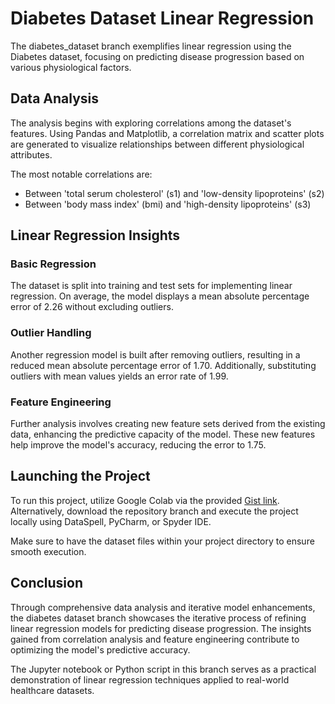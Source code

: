 # Diabetes Dataset Linear Regression

The diabetes_dataset branch exemplifies linear regression using the Diabetes dataset, focusing on predicting disease progression based on various physiological factors.

## Data Analysis

The analysis begins with exploring correlations among the dataset's features. Using Pandas and Matplotlib, a correlation matrix and scatter plots are generated to visualize relationships between different physiological attributes.

The most notable correlations are:
- Between 'total serum cholesterol' (s1) and 'low-density lipoproteins' (s2)
- Between 'body mass index' (bmi) and 'high-density lipoproteins' (s3)

## Linear Regression Insights

### Basic Regression
The dataset is split into training and test sets for implementing linear regression. On average, the model displays a mean absolute percentage error of 2.26 without excluding outliers.

### Outlier Handling
Another regression model is built after removing outliers, resulting in a reduced mean absolute percentage error of 1.70. Additionally, substituting outliers with mean values yields an error rate of 1.99.

### Feature Engineering
Further analysis involves creating new feature sets derived from the existing data, enhancing the predictive capacity of the model. These new features help improve the model's accuracy, reducing the error to 1.75.

## Launching the Project

To run this project, utilize Google Colab via the provided [Gist link](https://gist.github.com/RobertNeat/edf519473806a86a31fb4996310d8518). Alternatively, download the repository branch and execute the project locally using DataSpell, PyCharm, or Spyder IDE.

Make sure to have the dataset files within your project directory to ensure smooth execution.

## Conclusion

Through comprehensive data analysis and iterative model enhancements, the diabetes dataset branch showcases the iterative process of refining linear regression models for predicting disease progression. The insights gained from correlation analysis and feature engineering contribute to optimizing the model's predictive accuracy.

The Jupyter notebook or Python script in this branch serves as a practical demonstration of linear regression techniques applied to real-world healthcare datasets.
